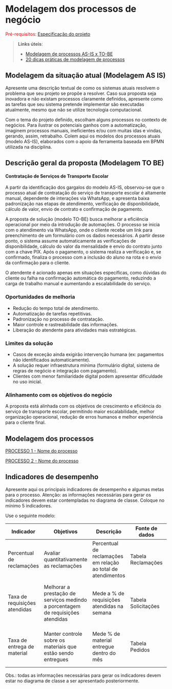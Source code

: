 # Modelagem dos processos de negócio

<span style="color:red">Pré-requisitos: <a href="02-Especificacao.md"> Especificação do projeto</a></span>

> **Links úteis**:
> - [Modelagem de processos AS-IS x TO-BE](https://dheka.com.br/modelagem-as-is-to-be/)
> - [20 dicas práticas de modelagem de processos](https://dheka.com.br/20-dicas-praticas-de-modelagem-de-processos/)

## Modelagem da situação atual (Modelagem AS IS)

Apresente uma descrição textual de como os sistemas atuais resolvem o problema que seu projeto se propõe a resolver. Caso sua proposta seja inovadora e não existam processos claramente definidos, apresente como as tarefas que seu sistema pretende implementar são executadas atualmente, mesmo que não se utilize tecnologia computacional.

Com o tema do projeto definido, escolham alguns processos no contexto de negócios. Para ilustrar os potenciais ganhos com a automatização, imaginem processos manuais, ineficientes e/ou com muitas idas e vindas, gerando, assim, retrabalho. Colem aqui os modelos dos processos atuais (modelo AS-IS), elaborados com o apoio da ferramenta baseada em BPMN utilizada na disciplina.

## Descrição geral da proposta (Modelagem TO BE)

#### Contratação de Serviços de Transporte Escolar

A partir da identificação dos gargalos do modelo AS-IS, observou-se que o processo atual de contratação do serviço de transporte escolar é altamente manual, dependente de interações via WhatsApp, e apresenta baixa padronização nas etapas de atendimento, verificação de disponibilidade, cálculo de valor, envio de contrato e confirmação de pagamento.

A proposta de solução (modelo TO-BE) busca melhorar a eficiência operacional por meio da introdução de automações. O processo se inicia com o atendimento via WhatsApp, onde o cliente recebe um link para preenchimento de um formulário com os dados necessários. A partir desse ponto, o sistema assume automaticamente as verificações de disponibilidade, cálculo do valor da mensalidade e envio do contrato junto com a chave PIX. Após o pagamento, o sistema realiza a verificação e, se confirmado, finaliza o processo com a inclusão do aluno na rota e o envio da confirmação para o cliente.

O atendente é acionado apenas em situações específicas, como dúvidas do cliente ou falha na confirmação automática do pagamento, reduzindo a carga de trabalho manual e aumentando a escalabilidade do serviço.

### Oportunidades de melhoria

- Redução do tempo total de atendimento.
- Automatização de tarefas repetitivas.
- Padronização no processo de contratação.
- Maior controle e rastreabilidade das informações.
- Liberação do atendente para atividades mais estratégicas.

### Limites da solução

- Casos de exceção ainda exigirão intervenção humana (ex: pagamentos não identificados automaticamente).
- A solução requer infraestrutura mínima (formulário digital, sistema de regras de negócio e integração com pagamento).
- Clientes com menor familiaridade digital podem apresentar dificuldade no uso inicial.

### Alinhamento com os objetivos do negócio

A proposta está alinhada com os objetivos de crescimento e eficiência do serviço de transporte escolar, permitindo maior escalabilidade, melhor organização operacional, redução de erros humanos e melhor experiência para o cliente final.


## Modelagem dos processos

[PROCESSO 1 - Nome do processo](./processes/processo-1-nome-do-processo.md "Detalhamento do processo 1.")

[PROCESSO 2 - Nome do processo](./processes/processo-2-nome-do-processo.md "Detalhamento do processo 2.")


## Indicadores de desempenho

Apresente aqui os principais indicadores de desempenho e algumas metas para o processo. Atenção: as informações necessárias para gerar os indicadores devem estar contempladas no diagrama de classe. Coloque no mínimo 5 indicadores.

Use o seguinte modelo:

| **Indicador** | **Objetivos** | **Descrição** | **Fonte de dados** | **Fórmula de cálculo** |
| ---           | ---           | ---           | ---             | ---             |
| Percentual de reclamações | Avaliar quantitativamente as reclamações | Percentual de reclamações em relação ao total de atendimentos | Tabela Reclamações | número total de reclamações / número total de atendimentos |
| Taxa de requisições atendidas | Melhorar a prestação de serviços medindo a porcentagem de requisições atendidas| Mede a % de requisições atendidas na semana | Tabela Solicitações | (número de requisições atendidas / número total de requisições) * 100 |
| Taxa de entrega de material | Manter controle sobre os materiais que estão sendo entregues | Mede % de material entregue dentro do mês | Tabela Pedidos | (número de pedidos entregues / número total de pedidos) * 100 |


Obs.: todas as informações necessárias para gerar os indicadores devem estar no diagrama de classe a ser apresentado posteriormente.

